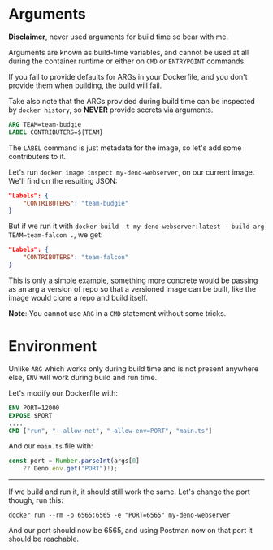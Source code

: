 
# Arguments

**Disclaimer**, never used arguments for build time so bear with me.

Arguments are known as build-time variables, and cannot be used at all during the container runtime or either on `CMD` or `ENTRYPOINT` commands.

If you fail to provide defaults for ARGs in your Dockerfile, and you don't provide them when building, the build will fail.

Take also note that the ARGs provided during build time can be inspected by `docker history`, so **NEVER** provide secrets via arguments.

````dockerfile
ARG TEAM=team-budgie
LABEL CONTRIBUTERS=${TEAM}
````

The `LABEL` command is just metadata for the image, so let's add some contributers to it.

Let's run `docker image inspect my-deno-webserver`, on our current image. We'll find on the resulting JSON:

````json
"Labels": {
    "CONTRIBUTERS": "team-budgie"
}
````

But if we run it with `docker build -t my-deno-webserver:latest --build-arg TEAM=team-falcon .`, we get:

````json
"Labels": {
    "CONTRIBUTERS": "team-falcon"
}
````

This is only a simple example, something more concrete would be passing as an arg a version of repo so that a versioned image can be built, like the image would clone a repo and build itself.

**Note**: You cannot use `ARG` in a `CMD` statement without some tricks.

# Environment

Unlike `ARG` which works only during build time and is not present anywhere else, `ENV` will work during build and run time.

Let's modify our Dockerfile with:

````dockerfile
ENV PORT=12000
EXPOSE $PORT
....
CMD ["run", "--allow-net", "-allow-env=PORT", "main.ts"]
````

And our `main.ts` file with:

````typescript
const port = Number.parseInt(args[0] 
    ?? Deno.env.get("PORT")!);
````

-----

If we build and run it, it should still work the same. Let's change the port though, run this:

`docker run --rm -p 6565:6565 -e "PORT=6565" my-deno-webserver`

And our port should now be 6565, and using Postman now on that port it should be reachable.

